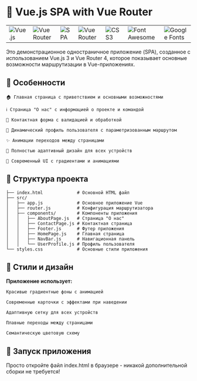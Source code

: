 # 🌟 __Vue.js SPA with Vue Router__

| | | | | | | |
|-|-|-|-|-|-|-|
| ![Vue.js](https://img.shields.io/badge/Vue.js-3.x-42b883?logo=vue.js) | ![Vue Router](https://img.shields.io/badge/Vue_Router-4.x-42b883) | ![SPA](https://img.shields.io/badge/SPA-%D0%9F%D1%80%D0%B8%D0%BC%D0%B5%D1%80) | ![Vue Router](https://img.shields.io/badge/-Vue_Router-4FC08D?logo=vue.js&logoColor=white) | ![CSS3](https://img.shields.io/badge/-CSS3-1572B6?logo=css3&logoColor=white) | ![Font Awesome](https://img.shields.io/badge/-Font_Awesome-528DD7?logo=font-awesome&logoColor=white) | ![Google Fonts](https://img.shields.io/badge/-Google_Fonts-4285F4?logo=google-fonts&logoColor=white) |

Это демонстрационное одностраничное приложение (SPA), созданное с использованием Vue.js 3 и Vue Router 4, которое показывает основные возможности маршрутизации в Vue-приложениях.

##  🚀 __Особенности__

    🏠 Главная страница с приветствием и основными возможностями

    ℹ️ Страница "О нас" с информацией о проекте и командой

    📧 Контактная форма с валидацией и обработкой

    👤 Динамический профиль пользователя с параметризованным маршрутом

    ✨ Анимации переходов между страницами

    📱 Полностью адаптивный дизайн для всех устройств

    🎨 Современный UI с градиентами и анимациями


## 📂 __Структура проекта__

```
├── index.html             # Основной HTML файл
├── src/
│   ├── app.js             # Основное приложение Vue
│   ├── router.js          # Конфигурация маршрутизатора
│   ├── components/        # Компоненты приложения
│   │   ├── AboutPage.js   # Страница "О нас"
│   │   ├── ContactPage.js # Контактная страница
│   │   ├── Footer.js      # Футер приложения
│   │   ├── HomePage.js    # Главная страница
│   │   ├── NavBar.js      # Навигационная панель
│   │   └── UserProfile.js # Профиль пользователя
└── styles.css             # Основные стили приложения
```

## 🎨 __Стили и дизайн__

__Приложение использует:__

    Красивые градиентные фоны с анимацией

    Современные карточки с эффектами при наведении

    Адаптивную сетку для всех устройств

    Плавные переходы между страницами

    Семантическую цветовую схему

## 🚀 __Запуск приложения__

Просто откройте файл index.html в браузере - никакой дополнительной сборки не требуется!
